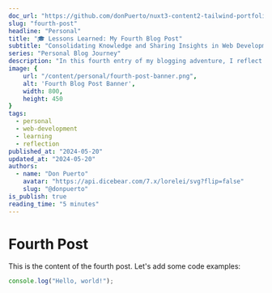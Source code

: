 ```yaml
---
doc_url: "https://github.com/donPuerto/nuxt3-content2-tailwind-portfolio/blob/master/content/blog/4.personal/4.fourth-post.md"
slug: "fourth-post"
headline: "Personal"
title: "🎓 Lessons Learned: My Fourth Blog Post"
subtitle: "Consolidating Knowledge and Sharing Insights in Web Development"
series: "Personal Blog Journey"
description: "In this fourth entry of my blogging adventure, I reflect on key lessons learned, share valuable insights, and discuss future directions in my web development journey."
image: {
    url: "/content/personal/fourth-post-banner.png",
    alt: 'Fourth Blog Post Banner',
    width: 800,
    height: 450
}
tags:
  - personal
  - web-development
  - learning
  - reflection
published_at: "2024-05-20"
updated_at: "2024-05-20"
authors:
  - name: "Don Puerto"
    avatar: "https://api.dicebear.com/7.x/lorelei/svg?flip=false"
    slug: "@donpuerto"
is_publish: true
reading_time: "5 minutes"
---
```


# Fourth Post

This is the content of the fourth post. Let's add some code examples:

```javascript
console.log("Hello, world!");
```
